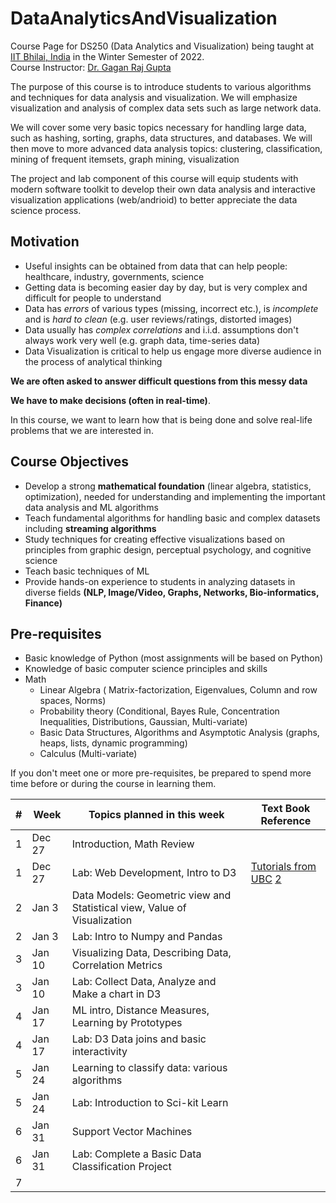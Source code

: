 # DataAnalyticsAndVisualization
Course Page for DS250 (Data Analytics and Visualization) being taught at [IIT Bhilai, India](https://www.iitbhilai.ac.in/index.php) in the Winter Semester of 2022.
<br> Course Instructor: [Dr. Gagan Raj Gupta ](https://www.iitbhilai.ac.in/index.php?pid=gagan)

The purpose of this course is to introduce students to various algorithms and techniques for data analysis and visualization. We will emphasize visualization and analysis of complex data sets such as large network data. 

We will cover some very basic topics necessary for handling large data, such as hashing, sorting, graphs, data structures, and databases. We will then move to more advanced data analysis topics: clustering, classification, mining of frequent itemsets, graph mining, visualization

The project and lab component of this course will equip students with modern software toolkit to develop their own data analysis and interactive visualization applications (web/andrioid) to better appreciate the data science process.

Motivation
----------
* Useful insights can be obtained from data that can help people: healthcare, industry, governments, science
* Getting data is becoming easier day by day, but is very complex and difficult for people to understand
* Data has _errors_ of various types (missing, incorrect etc.), is _incomplete_ and is _hard to clean_ (e.g. user reviews/ratings, distorted images) 
* Data usually has _complex correlations_ and i.i.d. assumptions don't always work very well (e.g. graph data, time-series data) 
* Data Visualization is critical to help us engage more diverse audience in the process of analytical thinking 

__We are often asked to answer difficult questions from this messy data__

__We have to make decisions (often in real-time)__. 

In this course, we want to learn how that is being done and solve real-life problems that we are interested in.

Course Objectives
-----------------
* Develop a strong __mathematical foundation__ (linear algebra, statistics, optimization), needed for understanding and implementing the important data analysis and ML algorithms
* Teach fundamental algorithms for handling basic and complex datasets including __streaming algorithms__
* Study techniques for creating effective visualizations based on principles from graphic design, perceptual psychology, and cognitive science
* Teach basic techniques of ML
* Provide hands-on experience to students in analyzing datasets in diverse fields __(NLP, Image/Video, Graphs, Networks, Bio-informatics, Finance)__

Pre-requisites
--------------
* Basic knowledge of Python (most assignments will be based on Python)
* Knowledge of basic computer science principles and skills
* Math
  * Linear Algebra ( Matrix-factorization, Eigenvalues, Column and row spaces, Norms)
  * Probability theory (Conditional, Bayes Rule, Concentration Inequalities, Distributions, Gaussian, Multi-variate) 
  * Basic Data Structures, Algorithms and Asymptotic Analysis (graphs, heaps, lists, dynamic programming)
  * Calculus (Multi-variate)
  
If you don't meet one or more pre-requisites, be prepared to spend more time before or during the course in learning them.

|#| Week| Topics planned in this week | Text Book Reference |
| --- | ------------| ----------- | -------- |
|1| Dec 27 | Introduction, Math Review | |
|1| Dec 27 | Lab: Web Development, Intro to D3 | [Tutorials from UBC](https://github.com/UBC-InfoVis/2021-436V-tutorials/tree/master/0_Web_Tutorial) [2](https://github.com/UBC-InfoVis/2021-436V-tutorials/tree/master/1_D3_Tutorial)|
|2| Jan 3 | Data Models: Geometric view and Statistical view, Value of Visualization | |
|2| Jan 3 | Lab: Intro to Numpy and Pandas | |
|3| Jan 10| Visualizing Data, Describing Data, Correlation Metrics||
|3| Jan 10| Lab: Collect Data, Analyze and Make a chart in D3||
|4| Jan 17| ML intro, Distance Measures, Learning by Prototypes ||
|4| Jan 17| Lab: D3 Data joins and basic interactivity||
|5| Jan 24| Learning to classify data: various algorithms ||
|5| Jan 24| Lab: Introduction to Sci-kit Learn||
|6| Jan 31| Support Vector Machines ||
|6| Jan 31| Lab: Complete a Basic Data Classification Project ||
|7| 


